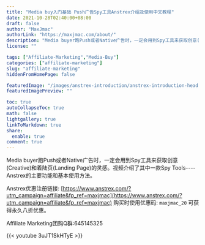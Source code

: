 ```yaml
---
title: "Media buy入门基础 Push广告Spy工具Anstrex介绍及使用中文教程"
date: 2021-10-28T02:40:00+08:00
draft: false
author: "MaxJmac"
authorLink: "https://maxjmac.com/about/"
description: "Media buyer跑Push或者Native广告时，一定会用到Spy工具来获取创意(Creative)和着陆页(Landing Page)的灵感。视频介绍了其中一款Spy Tools----Anstrex的主要功能和基本使用方法。"
license: ""

tags: ["Affiliate-Marketing","Media-Buy"]
categories: ["affiliate-marketing"]
slug: "affiliate-marketing"
hiddenFromHomePage: false

featuredImage: "/images/anstrex-introduction/anstrex-introduction-head.png"
featuredImagePreview: ""

toc: true
autoCollapseToc: true
math: false
lightgallery: true
linkToMarkdown: true
share:
  enable: true
comment: true
---
```


Media buyer跑Push或者Native广告时，一定会用到Spy工具来获取创意(Creative)和着陆页(Landing Page)的灵感。视频介绍了其中一款Spy Tools----Anstrex的主要功能和基本使用方法。

Anstrex优惠注册链接: [https://www.anstrex.com/?utm_campaign=affiliate&fp_ref=maxjmac](https://www.anstrex.com/?utm_campaign=affiliate&fp_ref=maxjmac)
购买时使用优惠码: `maxjmac_20`
可获得永久八折优惠。

Affiliate Marketing团购Q群:645145325

{{< youtube 3uJT1SkHTyE >}}